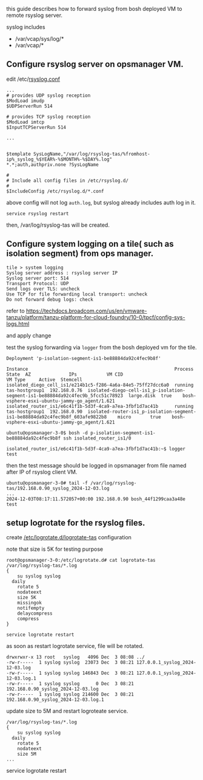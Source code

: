 this guide describes how to forward syslog from bosh deployed VM to remote rsyslog server.

syslog includes
- /var/vcap/sys/log/*
- /var/vcap/*

  
## Configure rsyslog server on opsmanager VM.

edit /etc/[rsyslog.conf](rsyslog.conf)

```
...
# provides UDP syslog reception
$ModLoad imudp
$UDPServerRun 514

# provides TCP syslog reception
$ModLoad imtcp
$InputTCPServerRun 514

...


$template SysLogName,"/var/log/rsyslog-tas/%fromhost-ip%_syslog_%$YEAR%-%$MONTH%-%$DAY%.log"
*.*;auth,authpriv.none ?SysLogName

#
# Include all config files in /etc/rsyslog.d/
#
$IncludeConfig /etc/rsyslog.d/*.conf
```
above config will not log `auth.log`, but syslog already includes auth log in it.
```
service rsyslog restart
```

then, /var/log/rsyslog-tas will be created.



## Configure system logging on a tile( such as isolation segment) from ops manager.
```
tile > system logging
Syslog server address : rsyslog server IP
Syslog server port: 514
Transport Protocol: UDP
Send logs over TLS: uncheck
Use TCP for file forwarding local transport: uncheck
Do not forward debug logs: check
```
refer to https://techdocs.broadcom.com/us/en/vmware-tanzu/platform/tanzu-platform-for-cloud-foundry/10-0/tpcf/config-sys-logs.html

and apply change

test the syslog forwarding via `logger` from the bosh deployed vm for the tile.

```
Deployment 'p-isolation-segment-is1-be88884da92c4fec9b8f'

Instance                                                      Process State  AZ              IPs           VM CID                                                                           VM Type     Active  Stemcell
isolated_diego_cell_is1/e214b1c5-f286-4a6a-84e5-75ff27dcc6a0  running        tas-hostgroup1  192.168.0.76  isolated-diego-cell-is1_p-isolation-segment-is1-be88884da92c4fec9b_5fcc51c78923  large.disk  true    bosh-vsphere-esxi-ubuntu-jammy-go_agent/1.621
isolated_router_is1/e6c41f1b-5d3f-4ca9-a7ea-3fbf1d7ac41b      running        tas-hostgroup1  192.168.0.90  isolated-router-is1_p-isolation-segment-is1-be88884da92c4fec9b8f_603afe9822b8    micro       true    bosh-vsphere-esxi-ubuntu-jammy-go_agent/1.621

ubuntu@opsmanager-3-0$ bosh -d p-isolation-segment-is1-be88884da92c4fec9b8f ssh isolated_router_is1/0

isolated_router_is1/e6c41f1b-5d3f-4ca9-a7ea-3fbf1d7ac41b:~$ logger test
```

then the test message should be logged in opsmanager from file named after IP of rsyslog client VM.
```
ubuntu@opsmanager-3-0# tail -f /var/log/rsyslog-tas/192.168.0.90_syslog_2024-12-03.log
...
2024-12-03T08:17:11.572057+00:00 192.168.0.90 bosh_44f1299caa3a48e test
```


## setup logrotate for the rsyslog files.

create [/etc/logrotate.d/logrotate-tas](logrotate-tas) configuration

note that size is 5K for testing purpose
```
root@opsmanager-3-0:/etc/logrotate.d# cat logrotate-tas
/var/log/rsyslog-tas/*.log
{
	su syslog syslog
  daily
	rotate 5
	nodateext
	size 5K
	missingok
	notifempty
	delaycompress
	compress
}
```

```
service logrotate restart
```
as soon as restart logrotate service, file will be rotated.
```
drwxrwxr-x 13 root   syslog   4096 Dec  3 08:08 ../
-rw-r-----  1 syslog syslog  23073 Dec  3 08:21 127.0.0.1_syslog_2024-12-03.log
-rw-r-----  1 syslog syslog 146843 Dec  3 08:21 127.0.0.1_syslog_2024-12-03.log.1
-rw-r-----  1 syslog syslog      0 Dec  3 08:21 192.168.0.90_syslog_2024-12-03.log
-rw-r-----  1 syslog syslog 214600 Dec  3 08:21 192.168.0.90_syslog_2024-12-03.log.1
```

update size to 5M and restart logroteate service.
```
/var/log/rsyslog-tas/*.log
{
	su syslog syslog
  daily
	rotate 5
	nodateext
	size 5M
...
```
service logrotate restart
